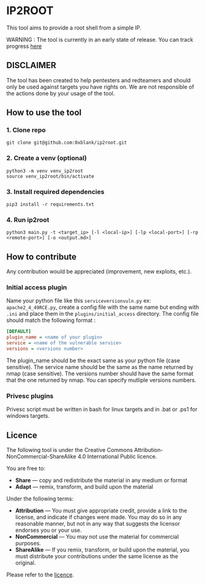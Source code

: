 # IP2ROOT

This tool aims to provide a root shell from a simple IP.

WARNING : The tool is currently in an early state of release. You can track progress [here](https://github.com/orgs/ip2root/projects/1)

## DISCLAIMER

The tool has been created to help pentesters and redteamers and should only be used against targets you have rights on.
We are not responsible of the actions done by your usage of the tool.

##  How to use the tool

### 1. Clone repo

```shell
git clone git@github.com:0xblank/ip2root.git
```

### 2. Create a venv (optional)

```shell
python3 -m venv venv_ip2root
source venv_ip2root/bin/activate
```

### 3. Install required dependencies

```shell
pip3 install -r requirements.txt
```

### 4. Run ip2root

```shell
python3 main.py -t <target_ip> [-l <local-ip>] [-lp <local-port>] [-rp <remote-port>] [-o <output.md>]
```

## How to contribute

Any contribution would be appreciated (improvement, new exploits, etc.).

### Initial access plugin

Name your python file like this `serviceversionvuln.py` ex: `apache2_4_49RCE.py`, create a config file with the same name but ending with `.ini` and place them in the `plugins/initial_access` directory. The config file should match the following format :

```ini
[DEFAULT]
plugin_name = <name of your plugin>
service = <name of the vulnerable service>
versions = <versions number>
```

The plugin_name should be the exact same as your python file (case sensitive).
The service name should be the same as the name returned by nmap (case sensitive).
The versions number should have the same format that the one returned by nmap. You can specify mutliple versions numbers.

### Privesc plugins

Privesc script must be written in bash for linux targets and in .bat or .ps1 for windows targets.

## Licence

The following tool is under the Creative Commons Attribution-NonCommercial-ShareAlike 4.0 International Public licence.

You are free to:

* **Share** — copy and redistribute the material in any medium or format
* **Adapt** — remix, transform, and build upon the material 

Under the following terms:

* **Attribution** — You must give appropriate credit, provide a link to the license, and indicate if changes were made. You may do so in any reasonable manner, but not in any way that suggests the licensor endorses you or your use.
* **NonCommercial** — You may not use the material for commercial purposes.
* **ShareAlike** — If you remix, transform, or build upon the material, you must distribute your contributions under the same license as the original. 

Please refer to the [licence](https://github.com/ip2root/ip2root/blob/master/COPYING.md).
